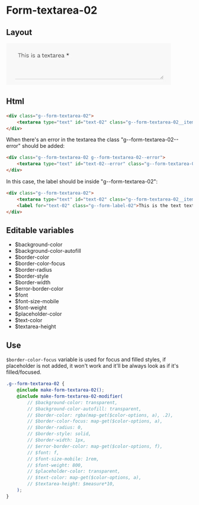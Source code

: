 # Form-textarea-02

## Layout

![alt text][textarea-02]

[textarea-02]: /src/img/global-components/form-fields/textarea-02.jpg

## Html

```html
<div class="g--form-textarea-02">
    <textarea type="text" id="text-02" class="g--form-textarea-02__item" placeholder="placeholder">
</div>
```

When there's an error in the textarea the class "g--form-textarea-02--error" should be added:

```html
<div class="g--form-textarea-02 g--form-textarea-02--error">
    <textarea type="text" id="text-02--error" class="g--form-textarea-02__item" placeholder="placeholder">
</div>
```

In this case, the label should be inside "g--form-textarea-02":

```html
<div class="g--form-textarea-02">
    <textarea type="text" id="text-02" class="g--form-textarea-02__item" placeholder="placeholder">
    <label for="text-02" class="g--form-label-02">This is the text textarea *</label>
</div>
```

## Editable variables

- $background-color
- $background-color-autofill
- $border-color
- $border-color-focus
- $border-radius
- $border-style
- $border-width
- $error-border-color
- $font
- $font-size-mobile
- $font-weight
- $placeholder-color
- $text-color
- $textarea-height

## Use

`$border-color-focus` variable is used for focus and filled styles, if placeholder is not added, it won't work and it'll be always look as if it's filled/focused.

```scss
.g--form-textarea-02 {
    @include make-form-textarea-02();
    @include make-form-textarea-02-modifier(
        // $background-color: transparent,
        // $background-color-autofill: transparent,
        // $border-color: rgba(map-get($color-options, a), .2),
        // $border-color-focus: map-get($color-options, a),
        // $border-radius: 0,
        // $border-style: solid,
        // $border-width: 1px,
        // $error-border-color: map-get($color-options, f),
        // $font: f,
        // $font-size-mobile: 1rem,
        // $font-weight: 800,
        // $placeholder-color: transparent,
        // $text-color: map-get($color-options, a),
        // $textarea-height: $measure*10,
    );
}
```
